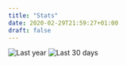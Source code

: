 ```yaml
---
title: "Stats"
date: 2020-02-29T21:59:27+01:00
draft: false
---
```


![Last year](https://wakatime.com/share/@kemal/863d64ce-fadb-4599-a52c-a43763aefeda.svg)
![Last 30 days](https://wakatime.com/share/@kemal/edc85219-3089-42d0-a35a-67958da4d21f.svg)
